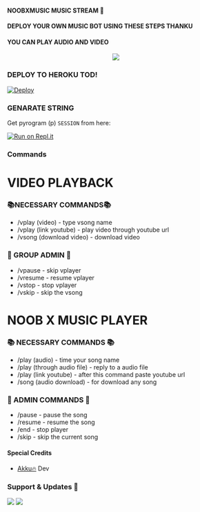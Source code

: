 #### NOOBXMUSIC MUSIC STREAM 🎼
#### **DEPLOY YOUR OWN MUSIC BOT USING THESE STEPS THANKU**
#### **YOU CAN PLAY AUDIO AND VIDEO**
<p align="center">
   <img src="https://telegra.ph/file/8636a5d06bcadcf6a6eff.jpg"> 
</p>

### DEPLOY TO HEROKU TOD!
[![Deploy](https://www.herokucdn.com/deploy/button.svg)](https://heroku.com/deploy?template=https://github.com/userderdead/NoobXbot)

### GENARATE STRING
Get pyrogram (p)  `SESSION` from here:

[![Run on Repl.it](https://repl.it/badge/github/ChankitSaini/GenerateStringSession)](https://replit.com/@AkashHazra/userderdeadreplit#main.py)

### Commands 
# VIDEO PLAYBACK
### 📚NECESSARY COMMANDS📚
- /vplay (video) - type vsong name
- /vplay (link youtube) - play video through youtube url
- /vsong (download video) - download video

### 📒 GROUP ADMIN  📒
- /vpause - skip vplayer
- /vresume - resume vplayer
- /vstop - stop vplayer
- /vskip - skip the vsong

# NOOB X MUSIC PLAYER 
### 📚 NECESSARY COMMANDS 📚
- /play (audio) - time your song name
- /play (through audio file) - reply to a audio file
- /play (link youtube) - after this command paste youtube url
- /song (audio download) - for download any song

### 📒 ADMIN COMMANDS 📒
- /pause - pause the song
- /resume - resume the song
- /end - stop player
- /skip - skip the current song


#### Special Credits
- [Akku🔥](https://github.com/userderdead) Dev



### Support & Updates 🎑
<a href="https://t.me/noobXmusic"><img src="https://img.shields.io/badge/Join-Group%20Support-blue.svg?style=for-the-badge&logo=Telegram"></a> <a href="https://t.me/noobxstory"><img src="https://img.shields.io/badge/Join-Updates%20Channel-blue.svg?style=for-the-badge&logo=Telegram"></a>

